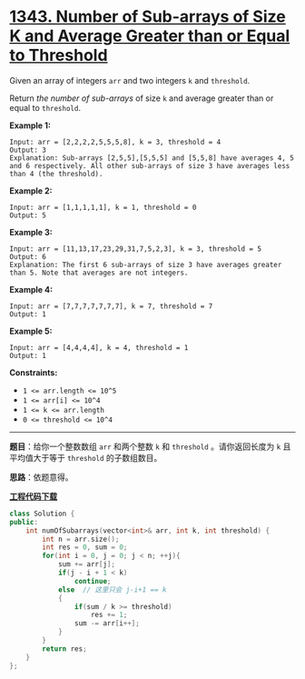# [1343. Number of Sub-arrays of Size K and Average Greater than or Equal to Threshold](https://leetcode.com/problems/number-of-sub-arrays-of-size-k-and-average-greater-than-or-equal-to-threshold/)

Given an array of integers `arr` and two integers `k` and `threshold`.

Return *the number of sub-arrays* of size `k` and average greater than or equal to `threshold`.

**Example 1:**

```
Input: arr = [2,2,2,2,5,5,5,8], k = 3, threshold = 4
Output: 3
Explanation: Sub-arrays [2,5,5],[5,5,5] and [5,5,8] have averages 4, 5 and 6 respectively. All other sub-arrays of size 3 have averages less than 4 (the threshold).
```

**Example 2:**

```
Input: arr = [1,1,1,1,1], k = 1, threshold = 0
Output: 5
```

**Example 3:**

```
Input: arr = [11,13,17,23,29,31,7,5,2,3], k = 3, threshold = 5
Output: 6
Explanation: The first 6 sub-arrays of size 3 have averages greater than 5. Note that averages are not integers.
```

**Example 4:**

```
Input: arr = [7,7,7,7,7,7,7], k = 7, threshold = 7
Output: 1
```

**Example 5:**

```
Input: arr = [4,4,4,4], k = 4, threshold = 1
Output: 1
```

**Constraints:**

- `1 <= arr.length <= 10^5`
- `1 <= arr[i] <= 10^4`
- `1 <= k <= arr.length`
- `0 <= threshold <= 10^4`

-----

**题目**：给你一个整数数组 `arr` 和两个整数 `k` 和 `threshold` 。请你返回长度为 `k` 且平均值大于等于 `threshold` 的子数组数目。

**思路**：依题意得。

[**工程代码下载**](https://github.com/shenkh/leetcode)

```cpp
class Solution {
public:
    int numOfSubarrays(vector<int>& arr, int k, int threshold) {
        int n = arr.size();
        int res = 0, sum = 0;
        for(int i = 0, j = 0; j < n; ++j){
            sum += arr[j];
            if(j - i + 1 < k)
                continue;
            else  // 这里只会 j-i+1 == k
            {
                if(sum / k >= threshold)
                    res += 1;
                sum -= arr[i++];
            }
        }
        return res;
    }
};
```
